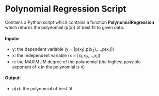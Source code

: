 # Polynomial Regression Script
Contains a Python script which contains a function **PolynomialRegression** which returns the polynomial (p(x)) of best fit to given data.

#### Inputs:
- y: the dependent variable (y = [p(x<sub>1</sub>),p(x<sub>2</sub>),...,p(x<sub>i</sub>)])
- x: the independent variable (x = [x<sub>1</sub>,x<sub>2</sub>,...,x<sub>i</sub>])
- n: the MAXIMUM degree of the polynomial (the highest possible exponent of x in the polynomial is n)

#### Output:
- p(x): the polynomial of best fit
